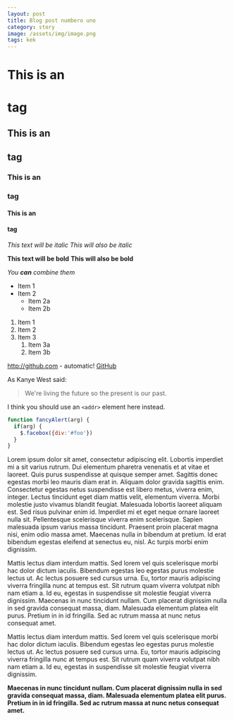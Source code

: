 ```yaml
---
layout: post
title: Blog post numbero uno
category: story
image: /assets/img/image.png
tags: kek
---
```


# This is an <h1> tag
## This is an <h2> tag
### This is an <h3> tag
#### This is an <h4> tag

*This text will be italic*
_This will also be italic_

**This text will be bold**
__This will also be bold__

_You **can** combine them_

* Item 1
* Item 2
  * Item 2a
  * Item 2b

1. Item 1
1. Item 2
1. Item 3
   1. Item 3a
   1. Item 3b

  http://github.com - automatic!
[GitHub](http://github.com)


As Kanye West said:

> We're living the future so
> the present is our past.

I think you should use an
`<addr>` element here instead.

```javascript
function fancyAlert(arg) {
  if(arg) {
    $.facebox({div:'#foo'})
  }
}
```

Lorem ipsum dolor sit amet, consectetur adipiscing elit. Lobortis imperdiet mi a sit varius rutrum. Dui elementum pharetra venenatis et at vitae et laoreet. Quis purus suspendisse at quisque semper amet. Sagittis donec egestas morbi leo mauris diam erat in. Aliquam dolor gravida sagittis enim. Consectetur egestas netus suspendisse est libero metus, viverra enim, integer. Lectus tincidunt eget diam mattis velit, elementum viverra. Morbi molestie justo vivamus blandit feugiat. Malesuada lobortis laoreet aliquam est. Sed risus pulvinar enim id. Imperdiet mi et eget neque ornare laoreet nulla sit. Pellentesque scelerisque viverra enim scelerisque. Sapien malesuada ipsum varius massa tincidunt. Praesent proin placerat magna nisi, enim odio massa amet. Maecenas nulla in bibendum at pretium. Id erat bibendum egestas eleifend at senectus eu, nisl. Ac turpis morbi enim dignissim.

Mattis lectus diam interdum mattis. Sed lorem vel quis scelerisque morbi hac dolor dictum iaculis. Bibendum egestas leo egestas purus molestie lectus ut. Ac lectus posuere sed cursus urna. Eu, tortor mauris adipiscing viverra fringilla nunc at tempus est. Sit rutrum quam viverra volutpat nibh nam etiam a. Id eu, egestas in suspendisse sit molestie feugiat viverra dignissim. Maecenas in nunc tincidunt nullam. Cum placerat dignissim nulla in sed gravida consequat massa, diam. Malesuada elementum platea elit purus. Pretium in in id fringilla. Sed ac rutrum massa at nunc netus consequat amet.

Mattis lectus diam interdum mattis. Sed lorem vel quis scelerisque morbi hac dolor dictum iaculis. Bibendum egestas leo egestas purus molestie lectus ut. Ac lectus posuere sed cursus urna. Eu, tortor mauris adipiscing viverra fringilla nunc at tempus est. Sit rutrum quam viverra volutpat nibh nam etiam a. Id eu, egestas in suspendisse sit molestie feugiat viverra dignissim.

**Maecenas in nunc tincidunt nullam. Cum placerat dignissim nulla in sed gravida consequat massa, diam. Malesuada elementum platea elit purus. Pretium in in id fringilla. Sed ac rutrum massa at nunc netus consequat amet.**
